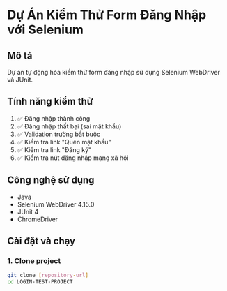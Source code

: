 # Dự Án Kiểm Thử Form Đăng Nhập với Selenium

## Mô tả
Dự án tự động hóa kiểm thử form đăng nhập sử dụng Selenium WebDriver và JUnit.

## Tính năng kiểm thử
1. ✅ Đăng nhập thành công
2. ✅ Đăng nhập thất bại (sai mật khẩu)
3. ✅ Validation trường bắt buộc
4. ✅ Kiểm tra link "Quên mật khẩu"
5. ✅ Kiểm tra link "Đăng ký"
6. ✅ Kiểm tra nút đăng nhập mạng xã hội

## Công nghệ sử dụng
- Java
- Selenium WebDriver 4.15.0
- JUnit 4
- ChromeDriver

## Cài đặt và chạy

### 1. Clone project
```bash
git clone [repository-url]
cd LOGIN-TEST-PROJECT